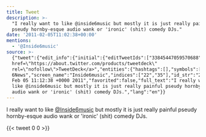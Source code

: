 ```yaml
---
title: Tweet
description: >-
  "I really want to like @inside6music but mostly it is just really painful
  pseudy hornby-esque audio wank or 'ironic' (shit) comedy DJs."
date: '2011-02-05T11:02:38+00:00'
mentions:
  - '@Inside6music'
source: >-
  {"tweet":{"edit_info":{"initial":{"editTweetIds":["33845447059570688"],"editableUntil":"2011-02-05T12:12:38.054Z","editsRemaining":"5","isEditEligible":true}},"retweeted":false,"source":"<a
  href=\"https://about.twitter.com/products/tweetdeck\"
  rel=\"nofollow\">TweetDeck</a>","entities":{"hashtags":[],"symbols":[],"user_mentions":[{"name":"Unofficial
  6News","screen_name":"Inside6music","indices":["22","35"],"id_str":"277051131","id":"277051131"}],"urls":[]},"display_text_range":["0","134"],"favorite_count":"0","id_str":"33845447059570688","truncated":false,"retweet_count":"0","id":"33845447059570688","created_at":"Sat
  Feb 05 11:12:38 +0000 2011","favorited":false,"full_text":"I really want to
  like @inside6music but mostly it is just really painful pseudy hornby-esque
  audio wank or 'ironic' (shit) comedy DJs.","lang":"en"}}
---
```

I really want to like [@Inside6music](https://twitter.com/@Inside6music) but mostly it is just really painful pseudy hornby-esque audio wank or 'ironic' (shit) comedy DJs.
    
{{< tweet 0 0 >}}
    
